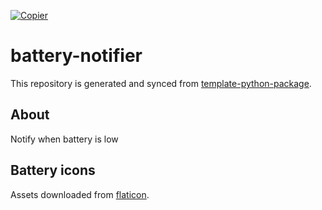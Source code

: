 [![Copier](https://img.shields.io/endpoint?url=https://raw.githubusercontent.com/copier-org/copier/master/img/badge/badge-grayscale-inverted-border-orange.json)](https://github.com/copier-org/copier)

# battery-notifier

This repository is generated and synced from [template-python-package](https://github.com/veesion-io/template-python-package).

## About

Notify when battery is low

## Battery icons

Assets downloaded from [flaticon](https://www.flaticon.com/).
